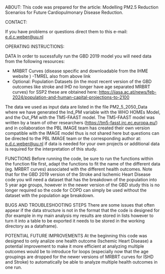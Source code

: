 ABOUT:
This code was prepared for the article: Modelling PM2.5 Reduction Scenarios for Future Cardiopulmonary Disease Reduction.

CONTACT: 

If you have problems or questions direct them to this e-mail: e.d.c.weber@uu.nl

OPERATING INSTRUCTIONS:

DATA 
In order to sucessfully run the GBD 2019 model you will need data from the following resources: 

- MRBRT Curves (disease specific and downloadable from the IHME website [
](https://ghdx.healthdata.org/record/ihme-data/global-burden-disease-study-2019-gbd-2019-particulate-matter-risk-curves))
-TMREL also from above link
- Optional: Population Datasets (in the most recent version of the GBD outcomes like stroke and IHD no longer have age separated MRBRT curves) for SSP2 these are obtained here: https://iiasa.ac.at/news/feb-2024/population-and-human-capital-projections-to-2100

The data we used as input data are listed in the file PM2_5_2050_Data where we have generated the Ind_PM variable with the WHO HOMEs Model, and the Out_PM with the TM5-FAAST model. The TM5-FAAST model was written by a team of other researchers (https://tm5-fasst.jrc.ec.europa.eu/) and in collaboration the PBL IMAGE team has created their own version compatible with the IMAGE model thus is not shared here but questions can be directed to the PBL IMAGE team or the corresponding author at: e.d.c.weber@uu.nl if data is needed for your own projects or additional data is required for the interpretation of this study. 

FUNCTIONS 
Before running the code, be sure to run the functions within the function file first, adapt the functions to fit the name of the different data (eg. MRBRT curves) associated with the different health outcomes. Note that for the GBD 2019 version of the Stroke and Ischemic Heart Disease code you will need a dataset that has the breakdown of the population into 5 year age groups, however in the newer version of the GBD study this is no longer required so the code for COPD can simply be used without the dataset with the population age breakdown. 

BUGS AND TROUBLESHOOTING STEPS 
There are some issues that often appear if the data structure is not in the format that the code is designed for (for example in my main analysis my results are stored in lists however to turn it into a table to be exported it needs to be stored in the working directory as a dataframe).

POTENTIAL FUTURE IMPROVEMENTS
At the beginning this code was designed to only analize one health outcome (Ischemic Heart Disease) a potential improvement to make it more efficient at analyzing multiple outcomes would be to introduce for loops (especially now that the age groupings are dropped for the newer versions of MRBRT curves for ISHD and Stroke) to automatically be able to analyze multiple health outcomes in one run. 
